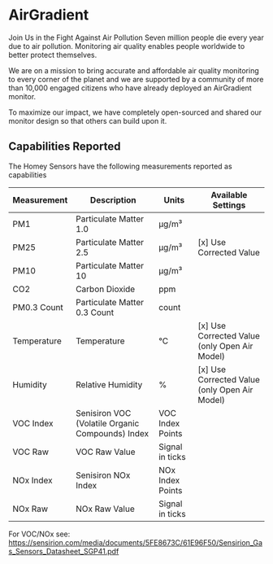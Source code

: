 # AirGradient
Join Us in the Fight Against Air Pollution
Seven million people die every year due to air pollution. Monitoring air quality enables people worldwide to better protect themselves.

We are on a mission to bring accurate and affordable air quality monitoring to every corner of the planet and we are supported by a community of more than 10,000 engaged citizens who have already deployed an AirGradient monitor.

To maximize our impact, we have completely open-sourced and shared our monitor design so that others can build upon it.

## Capabilities Reported
The Homey Sensors have the following measurements reported as capabilities

| Measurement          | Description                | Units  | Available Settings               |
|----------------------|----------------------------|--------|-------------------------------|
| PM1          | Particulate Matter 1.0     | µg/m³  |                               |
| PM25         | Particulate Matter 2.5     | µg/m³  |  [x]  Use Corrected Value     |
| PM10         | Particulate Matter 10      | µg/m³  |                               |
| CO2          | Carbon Dioxide             | ppm    |                               |
| PM0.3 Count      | Particulate Matter 0.3 Count | count |                               |
| Temperature  | Temperature                | °C     |  [x]  Use Corrected Value (only Open Air Model)     |
| Humidity     | Relative Humidity          | %      |  [x]  Use Corrected Value (only Open Air Model)     |
| VOC Index          | Senisiron VOC (Volatile Organic Compounds) Index | VOC Index Points    |                               |
| VOC Raw      | VOC Raw Value               | Signal in ticks  |                               |
| NOx Index          | Senisiron NOx Index   | NOx Index Points    |                               |
| NOx Raw      | NOx Raw Value               | Signal in ticks  |                               |

For VOC/NOx see:
https://sensirion.com/media/documents/5FE8673C/61E96F50/Sensirion_Gas_Sensors_Datasheet_SGP41.pdf

